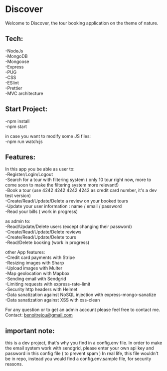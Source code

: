 # Discover

Welcome to Discover, the tour booking application on the theme of nature.

Tech:
------
-NodeJs\
-MongoDB\
-Mongoose\
-Express\
-PUG\
-CSS\
-ESlint\
-Prettier\
-MVC architecture

Start Project:
--------------
-npm install\
-npm start

in case you want to modify some JS files:\
-npm run watch:js

Features:
---------
In this app you be able as user to:\
-Register/Login/Logout\
-Search for a tour with filtering system ( only 10 tour right now, more to come soon to make the filtering system more relevant!)\
-Book a tour (use 4242 4242 4242 4242 as credit card number, it's a dev test version)\
-Create/Read/Update/Delete a review on your booked tours\
-Update your user information : name / email / password\
-Read your bills ( work in progress)

as admin to:\
-Read/Update/Delete users (except changing their password)\
-Create/Read/Update/Delete reviews\
-Create/Read/Update/Delete tours\
-Read/Delete booking (work in progress)

other App features:\
-Credit card payments with Stripe\
-Resizing images with Sharp\
-Upload images with Multer\
-Map geolocation with Mapbox\
-Sending email with Sendgrid\
-Limiting requests with express-rate-limit\
-Security http headers with Helmet\
-Data sanatization against NoSQL injection with express-mongo-sanatize\
-Data sanatization against XSS with xss-clean

For any question or to get an admin account please feel free to contact me.\
Contact: benoitrejou@gmail.com

important note:
----------------
this is a dev project, that's why you find in a config.env file.
In order to make the email system work with sendgrid, please enter your own api key and password in this config file ( to prevent spam )
In real life, this file wouldn't be in repo, instead you would find a config.env.sample file, for security reasons.
